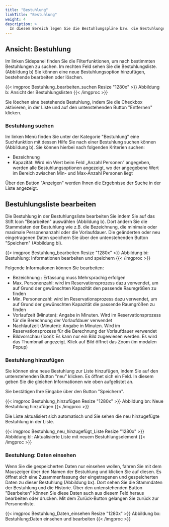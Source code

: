 ```yaml
---
title: "Bestuhlung"
linkTitle: "Bestuhlung"
weight: 4
description: >
  In diesem Bereich legen Sie die Bestuhlungspläne bzw. die Bestuhlungslisten fest. Sie erfassen und verwalten die Bestuhlungsoptionen und die Zuweisung auf der Ressource. Eine „Bestuhlungsoption“ beinhaltet alle Felder der Tabelle „Bestuhlung“.  
---
```

## Ansicht: Bestuhlung
Im linken Sidepanel finden Sie die Filterfunktionen, um nach bestimmten Bestuhlungen zu suchen. Im rechten Feld sehen Sie die Bestuhlungsliste. (Abbildung b) Sie können eine neue Bestuhlungsoption hinzufügen, bestehende bearbeiten oder löschen. 

{{< imgproc Bestuhlung_bearbeiten_suchen Resize "1280x" >}}
Abbildung b: Ansicht der Bestuhlungslisten
{{< /imgproc >}}

Sie löschen eine bestehende Bestuhlung, indem Sie die Checkbox aktivieren, in der Liste und auf den untenstehenden Button "Entfernen" klicken. 

### Bestuhlung suchen
Im linken Menü finden Sie unter der Kategorie "Bestuhlung" eine Suchfunktion mit dessen Hilfe Sie nach einer Bestuhlung suchen können (Abbildung b). Sie können hierbei nach folgenden Kriterien suchen: 

* Bezeichnung
* Kapazität: Wird ein Wert beim Feld „Anzahl Personen“ angegeben, werden alle Bestuhlungsoptionen angezeigt, wo der angegebene Wert im Bereich zwischen Min- und Max-Anzahl Personen liegt

Über den Button "Anzeigen" werden Ihnen die Ergebnisse der Suche in der Liste angezeigt.

## Bestuhlungsliste bearbeiten 
Die Bestuhlung in der Bestuhlungsliste bearbeiten Sie indem Sie auf das Stift Icon "Bearbeiten" auswählen (Abbildung b). Dort ändern Sie die Stammdaten der Bestuhlung wie z.B. die Bezeichnung, die minimale oder maximale Personenanzahl oder die Vorlaufdauer. Die geänderten oder neu eingetragenen Daten speichern Sie über den untenstehenden Button "Speichern" (Abbildung bi).

{{< imgproc Bestuhlung_bearbeiten Resize "1280x" >}}
Abbildung bi: Bestuhlung: Informationen bearbeiten und speichern
{{< /imgproc >}}

Folgende Informationen können Sie bearbeiten: 
* Bezeichnung : Erfassung muss Mehrsprachig erfolgen
* Max. Personenzahl: wird im Reservationsprozess dazu verwendet, um auf Grund der gewünschten Kapazität den passende Raumgrößen zu finden
* Min. Personenzahl: wird im Reservationsprozess dazu verwendet, um auf Grund der gewünschten Kapazität die passende Raumgrößen zu finden 
* Vorlaufzeit (Minuten): Angabe in Minuten. Wird im Reservationsprozess für die Berechnung der Vorlaufdauer verwendet 
* Nachlaufzeit (Minuten): Angabe in Minuten. Wird im Reservationsprozess für die Berechnung der Vorlaufdauer verwendet
* Bildvorschau (Icon): Es kann nur ein Bild zugewiesen werden. Es wird das Thumbnail angezeigt. Klick auf Bild öffnet das Zoom (im modalen Popup)

### Bestuhlung hinzufügen
Sie können eine neue Bestuhlung zur Liste hinzufügen, indem Sie auf den untenstehenden Button "neu" klicken. Es öffnet sich ein Feld. In diesem geben Sie die gleichen Informationen wie oben aufgelistet an. 

Sie bestätigen Ihre Eingabe über den Button "Speichern".

{{< imgproc Bestuhlung_hinzufügen Resize "1280x" >}}
Abbildung bn: Neue Bestuhlung hinzufügen
{{< /imgproc >}}

Die Liste aktualisiert sich automatisch und Sie sehen die neu hinzugefügte Bestuhlung in der Liste. 

{{< imgproc Bestuhlung_neu_hinzugefügt_Liste Resize "1280x" >}}
Abbildung bl: Aktualisierte Liste mit neuem Bestuhlungselement
{{< /imgproc >}}

### Bestuhlung: Daten einsehen
Wenn Sie die gespeicherten Daten nur einsehen wollen, fahren Sie mit dem Mauszeiger über den Namen der Bestuhlung und klicken Sie auf diesen. Es öffnet sich eine Zusammenfassung der eingetragenen und gespeicherten Daten zu dieser Bestuhlung (Abbildung bx). Dort sehen Sie die Stammdaten der Bestuhlung und die Historie. Über den untenstehenden Button "Bearbeiten" können Sie diese Daten auch aus diesem Feld heraus bearbeiten oder drucken. Mit dem Zurück-Button gelangen Sie zurück zur Personenliste. 

{{< imgproc Bestuhlung_Daten_einsehen Resize "1280x" >}}
Abbildung bx: Bestuhlung:Daten einsehen und bearbeiten
{{< /imgproc >}}

